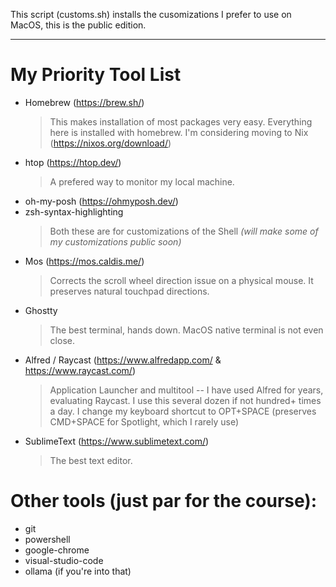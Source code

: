 This script (customs.sh) installs the cusomizations I prefer to use on MacOS, this is the public edition. 

---

# My Priority Tool List
- Homebrew (https://brew.sh/)
  > This makes installation of most packages very easy. Everything here is installed with homebrew. I'm considering moving to Nix (https://nixos.org/download/)
- htop (https://htop.dev/)
  > A prefered way to monitor my local machine.
- oh-my-posh (https://ohmyposh.dev/)
- zsh-syntax-highlighting
  > Both these are for customizations of the Shell *(will make some of my customizations public soon)* 
- Mos (https://mos.caldis.me/)
  > Corrects the scroll wheel direction issue on a physical mouse. It preserves natural touchpad directions.
- Ghostty
  > The best terminal, hands down. MacOS native terminal is not even close.
- Alfred / Raycast (https://www.alfredapp.com/ & https://www.raycast.com/)
  > Application Launcher and multitool -- I have used Alfred for years, evaluating Raycast. I use this several dozen if not hundred+ times a day.
  > I change my keyboard shortcut to OPT+SPACE (preserves CMD+SPACE for Spotlight, which I rarely use)
- SublimeText (https://www.sublimetext.com/)
  > The best text editor.

# Other tools (just par for the course):
- git
- powershell
- google-chrome
- visual-studio-code
- ollama (if you're into that)
